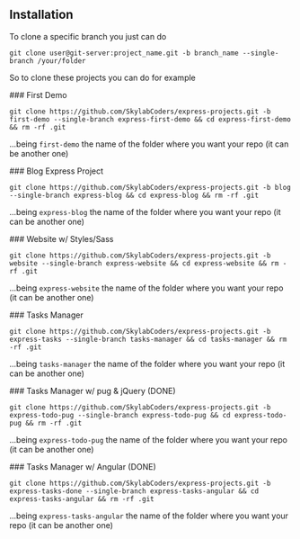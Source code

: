
## Installation

To clone a specific branch you just can do

```
git clone user@git-server:project_name.git -b branch_name --single-branch /your/folder
```

So to clone these projects you can do for example

### First Demo

```
git clone https://github.com/SkylabCoders/express-projects.git -b first-demo --single-branch express-first-demo && cd express-first-demo && rm -rf .git
```

...being `first-demo` the name of the folder where you want your repo (it can be another one)


### Blog Express Project 

```
git clone https://github.com/SkylabCoders/express-projects.git -b blog --single-branch express-blog && cd express-blog && rm -rf .git
```

...being `express-blog` the name of the folder where you want your repo (it can be another one)

### Website w/ Styles/Sass

```
git clone https://github.com/SkylabCoders/express-projects.git -b website --single-branch express-website && cd express-website && rm -rf .git
```

...being `express-website` the name of the folder where you want your repo (it can be another one)

### Tasks Manager

```
git clone https://github.com/SkylabCoders/express-projects.git -b express-tasks --single-branch tasks-manager && cd tasks-manager && rm -rf .git
```

...being `tasks-manager` the name of the folder where you want your repo (it can be another one)


### Tasks Manager w/ pug & jQuery (DONE)

```
git clone https://github.com/SkylabCoders/express-projects.git -b express-todo-pug --single-branch express-todo-pug && cd express-todo-pug && rm -rf .git
```

...being `express-todo-pug` the name of the folder where you want your repo (it can be another one)

### Tasks Manager w/ Angular (DONE)

```
git clone https://github.com/SkylabCoders/express-projects.git -b express-tasks-done --single-branch express-tasks-angular && cd express-tasks-angular && rm -rf .git
```

...being `express-tasks-angular` the name of the folder where you want your repo (it can be another one)






